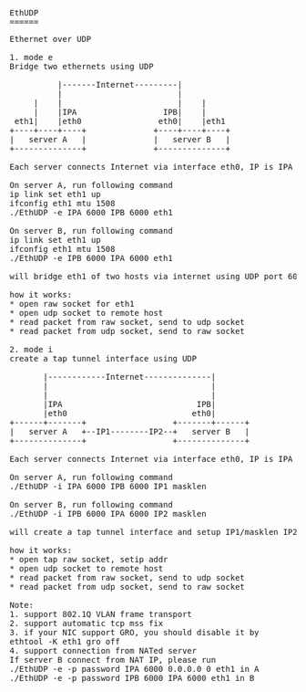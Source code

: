 <pre>
EthUDP
======
<pre>
Ethernet over UDP

1. mode e
Bridge two ethernets using UDP

          |-------Internet---------|
          |                        |
     |    |                        |    |
     |    |IPA                  IPB|    |
 eth1|    |eth0                eth0|    |eth1
+----+----+----+              +----+----+----+
|   server A   |              |   server B   |
+--------------+              +--------------+

Each server connects Internet via interface eth0, IP is IPA & IPB.

On server A, run following command
ip link set eth1 up
ifconfig eth1 mtu 1508
./EthUDP -e IPA 6000 IPB 6000 eth1

On server B, run following command
ip link set eth1 up
ifconfig eth1 mtu 1508
./EthUDP -e IPB 6000 IPA 6000 eth1

will bridge eth1 of two hosts via internet using UDP port 6000

how it works:
* open raw socket for eth1
* open udp socket to remote host
* read packet from raw socket, send to udp socket
* read packet from udp socket, send to raw socket

2. mode i
create a tap tunnel interface using UDP

       |------------Internet--------------|
       |                                  |
       |                                  |
       |IPA                            IPB|
       |eth0                          eth0|
+------+-------+                  +-------+------+
|   server A   +--IP1--------IP2--+   server B   |
+--------------+                  +--------------+

Each server connects Internet via interface eth0, IP is IPA & IPB.

On server A, run following command
./EthUDP -i IPA 6000 IPB 6000 IP1 masklen

On server B, run following command
./EthUDP -i IPB 6000 IPA 6000 IP2 masklen

will create a tap tunnel interface and setup IP1/masklen IP2/masklen via internet using UDP port 6000

how it works:
* open tap raw socket, setip addr
* open udp socket to remote host
* read packet from raw socket, send to udp socket
* read packet from udp socket, send to raw socket

Note:
1. support 802.1Q VLAN frame transport
2. support automatic tcp mss fix
3. if your NIC support GRO, you should disable it by
ethtool -K eth1 gro off
4. support connection from NATed server
If server B connect from NAT IP, please run
./EthUDP -e -p password IPA 6000 0.0.0.0 0 eth1 in A
./EthUDP -e -p password IPB 6000 IPA 6000 eth1 in B
</pre>
